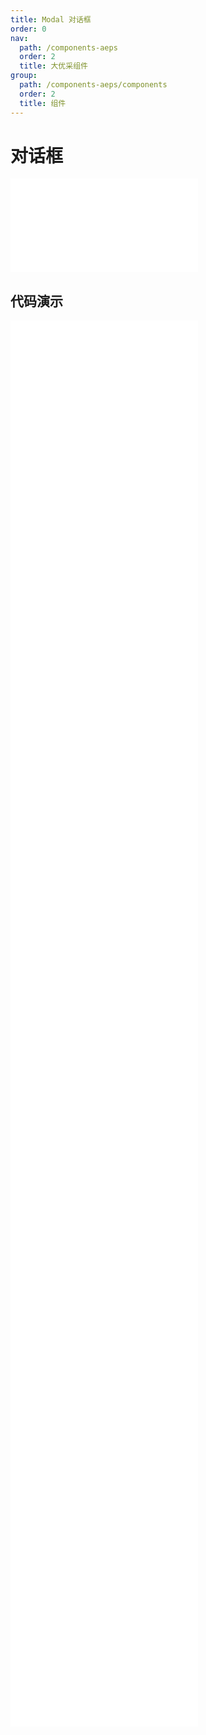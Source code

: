```yaml
---
title: Modal 对话框
order: 0
nav:
  path: /components-aeps
  order: 2
  title: 大优采组件
group:
  path: /components-aeps/components
  order: 2
  title: 组件
---
```


# 对话框

<div>
<embed src="@docs-common/modal/index.md"></embed>
</div>
        
## 代码演示

<Row gutter=8>

  <Col span=12>
    
  <div class="code-box"><embed src="@abiz-rc-aeps/modal/demo/basic-modal-aeps.md"></embed></div>
          
  <div class="code-box"><embed src="@abiz-rc-aeps/modal/demo/footer-modal-aeps.md"></embed></div>
          
  <div class="code-box"><embed src="@abiz-rc-aeps/modal/demo/info-modal-aeps.md"></embed></div>
          
  <div class="code-box"><embed src="@abiz-rc-aeps/modal/demo/manual-modal-aeps.md"></embed></div>
          
  <div class="code-box"><embed src="@abiz-rc-aeps/modal/demo/confirm-router-modal-aeps.md"></embed></div>
          
  <div class="code-box"><embed src="@abiz-rc-aeps/modal/demo/button-props-modal-aeps.md"></embed></div>
          
  <div class="code-box"><embed src="@abiz-rc-aeps/modal/demo/modal-render-modal-aeps.md"></embed></div>
          
  </Col>
          
  <Col span=12>
    
  <div class="code-box"><embed src="@abiz-rc-aeps/modal/demo/async-modal-aeps.md"></embed></div>
          
  <div class="code-box"><embed src="@abiz-rc-aeps/modal/demo/confirm-modal-aeps.md"></embed></div>
          
  <div class="code-box"><embed src="@abiz-rc-aeps/modal/demo/locale-modal-aeps.md"></embed></div>
          
  <div class="code-box"><embed src="@abiz-rc-aeps/modal/demo/position-modal-aeps.md"></embed></div>
          
  <div class="code-box"><embed src="@abiz-rc-aeps/modal/demo/dark-modal-aeps.md"></embed></div>
          
  <div class="code-box"><embed src="@abiz-rc-aeps/modal/demo/hooks-modal-aeps.md"></embed></div>
          
  <div class="code-box"><embed src="@abiz-rc-aeps/modal/demo/width-modal-aeps.md"></embed></div>
          
  </Col>
          
</Row>
        
<div><embed src="@docs-common/modal/index-api.md"></embed><div>
